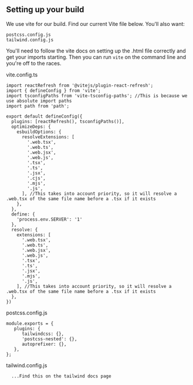 ## Setting up your build

We use vite for our build.  Find our current Vite file below.
You'll also want:
```
postcss.config.js
tailwind.config.js
```

You'll need to follow the vite docs on setting up the .html file correctly and get your imports starting.
Then you can run `vite` on the command line and you're off to the races.


vite.config.ts
```
import reactRefresh from '@vitejs/plugin-react-refresh';
import { defineConfig } from 'vite';
import tsconfigPaths from 'vite-tsconfig-paths'; //This is because we use absolute import paths
import path from 'path';

export default defineConfig({
  plugins: [reactRefresh(), tsconfigPaths()],
  optimizeDeps: {    
    esbuildOptions: {      
      resolveExtensions: [
        '.web.tsx',
        '.web.ts',
        '.web.jsx',
        '.web.js',
        '.tsx',
        '.ts',
        '.jsx',
        '.cjs',
        '.mjs',
        '.js',
      ], //This takes into account priority, so it will resolve a .web.tsx of the same file name before a .tsx if it exists
    },
  },
  define: {
    'process.env.SERVER': '1'
  },
  resolve: {
    extensions: [
      '.web.tsx',
      '.web.ts',
      '.web.jsx',
      '.web.js',
      '.tsx',
      '.ts',
      '.jsx',
      '.mjs',
      '.js',
    ], //This takes into account priority, so it will resolve a .web.tsx of the same file name before a .tsx if it exists
  },
})
```

postcss.config.js
```
module.exports = {
   plugins: {
      tailwindcss: {},
      'postcss-nested': {},
      autoprefixer: {},
   },
};
```

tailwind.config.js
```
  ...Find this on the tailwind docs page
```